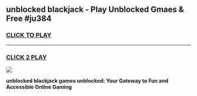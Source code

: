 
## unblocked blackjack - Play Unblocked Gmaes & Free #ju384
<h3>
<a href="https://news.freeplayer.one?title=unblocked_blackjack&ref=24F">CLICK TO PLAY</a></h3>
<hr>

<h3>
<a href="https://news.freeplayer.one?title=unblocked_blackjack&ref=24F">CLICK 2 PLAY</a>
  
</h3>

<a href="https://news.freeplayer.one?title=unblocked_blackjack&ref=24F/"><img src="https://clearcache.store/games.png"></a>


**unblocked blackjack games unblocked: Your Gateway to Fun and Accessible Online Gaming**
